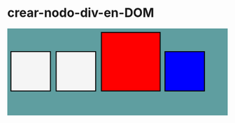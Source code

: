 # crear-nodo-div-en-DOM
![screenshot](https://github.com/xilen0x/crear-nodo-div-en-DOM/blob/master/Screenshot%20from%202020-05-29%2012-35-29.png)
